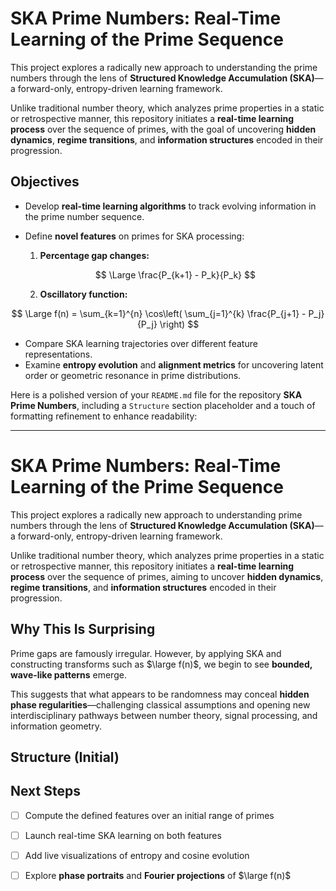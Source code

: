 
# SKA Prime Numbers: Real-Time Learning of the Prime Sequence

This project explores a radically new approach to understanding the prime numbers through the lens of **Structured Knowledge Accumulation (SKA)**—a forward-only, entropy-driven learning framework.

Unlike traditional number theory, which analyzes prime properties in a static or retrospective manner, this repository initiates a **real-time learning process** over the sequence of primes, with the goal of uncovering **hidden dynamics**, **regime transitions**, and **information structures** encoded in their progression.

##  Objectives

- Develop **real-time learning algorithms** to track evolving information in the prime number sequence.
- Define **novel features** on primes for SKA processing:

  1. **Percentage gap changes:**

    $$
    \Large \frac{P_{k+1} - P_k}{P_k}
    $$

  2. **Oscillatory function:**

$$
\Large f(n) = \sum_{k=1}^{n} \cos\left( \sum_{j=1}^{k} \frac{P_{j+1} - P_j}{P_j} \right)
$$



- Compare SKA learning trajectories over different feature representations.
- Examine **entropy evolution** and **alignment metrics** for uncovering latent order or geometric resonance in prime distributions.

Here is a polished version of your `README.md` file for the repository **SKA Prime Numbers**, including a `Structure` section placeholder and a touch of formatting refinement to enhance readability:

---

# SKA Prime Numbers: Real-Time Learning of the Prime Sequence

This project explores a radically new approach to understanding prime numbers through the lens of **Structured Knowledge Accumulation (SKA)**—a forward-only, entropy-driven learning framework.

Unlike traditional number theory, which analyzes prime properties in a static or retrospective manner, this repository initiates a **real-time learning process** over the sequence of primes, aiming to uncover **hidden dynamics**, **regime transitions**, and **information structures** encoded in their progression.





##  Why This Is Surprising

Prime gaps are famously irregular. However, by applying SKA and constructing transforms such as $\large f(n)$, we begin to see **bounded, wave-like patterns** emerge.

This suggests that what appears to be randomness may conceal **hidden phase regularities**—challenging classical assumptions and opening new interdisciplinary pathways between number theory, signal processing, and information geometry.



##  Structure (Initial)




## Next Steps

* [ ] Compute the defined features over an initial range of primes
* [ ] Launch real-time SKA learning on both features
* [ ] Add live visualizations of entropy and cosine evolution
* [ ] Explore **phase portraits** and **Fourier projections** of $\large f(n)$






